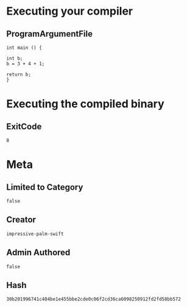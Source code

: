 # Executing your compiler

## ProgramArgumentFile

```
int main () {

int b;
b = 3 + 4 + 1;

return b;
}
```

# Executing the compiled binary

## ExitCode

```
8
```

# Meta

## Limited to Category

```
false
```

## Creator

```
impressive-palm-swift
```

## Admin Authored

```
false
```

## Hash

```
30b201996741c404be1e455bbe2cde0c06f2cd36ca6098250912fd2fd58bb572
```
